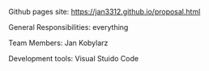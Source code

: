 Github pages site: https://jan3312.github.io/proposal.html

General Responsibilities:
everything

Team Members:
Jan Kobylarz

Development tools:
Visual Stuido Code


